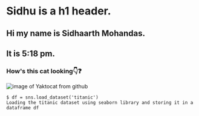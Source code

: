 # Sidhu is a h1 header.
## Hi my name is Sidhaarth Mohandas.
## It is 5:18 pm.
### How's this cat looking👇❓  
![image of Yaktocat from github](https://octodex.github.com/images/yaktocat.png)

```
$ df = sns.load_dataset('titanic')
Loading the titanic dataset using seaborn library and storing it in a dataframe df

```

